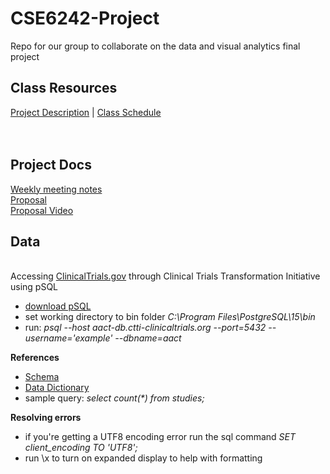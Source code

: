 # CSE6242-Project
Repo for our group to collaborate on the data and visual analytics final project

## Class Resources
<a href="https://docs.google.com/document/d/e/2PACX-1vTL8p8euifAho6K6PSE_b63A1HTucl3GCyLJSvjGq7ySnncqTnFa8azPNoMpzG9Wx38p4jPzxaC3OZg/pub#h.z11rqsgxo2dh">Project Description</a> | <a href="https://poloclub.github.io/cse6242-2022fall-online/#schedule">Class Schedule</a>
<br>
<br>
<br>
## Project Docs
<a href="https://docs.google.com/document/d/1cjafBw1G33_HrOdqok-yhhjDRHoqFBKQ-x5F46Z5O3g/edit#">Weekly meeting notes</a>
<br>
<a href="https://docs.google.com/document/d/1ylCzLcUSYozW6nE28hbM9lZRbheKAYOK9GdyJh8Iz5A/edit?usp=sharing">Proposal</a>
<br>
<a href="https://www.youtube.com/watch?v=Q5EUbc9XGeM">Proposal Video</a>
<br>
## Data 
<br> Accessing <a href="https://clinicaltrials.gov/ct2/resources/download">ClinicalTrials.gov</a> through Clinical Trials Transformation Initiative using pSQL </b>
<ul>
<li><a href="https://www.enterprisedb.com/downloads/postgres-postgresql-downloads">download pSQL</a>
<li>set working directory to bin folder <i>C:\Program Files\PostgreSQL\15\bin</i>
<li>run: <i> psql --host aact-db.ctti-clinicaltrials.org --port=5432 --username='example' --dbname=aact </i>
</ul>
<b> References </b>
<ul>
<li><a href="https://aact.ctti-clinicaltrials.org/schema">Schema</a>
<li><a href="https://aact.ctti-clinicaltrials.org/data_dictionary">Data Dictionary</a>
<li>sample query: <i>select count(*) from studies;</i>
</ul>
<b>Resolving errors</b>
<ul>
<li>if you're getting a UTF8 encoding error run the sql command <i>SET client_encoding TO 'UTF8';</i>
<li>run \x to turn on expanded display to help with formatting
</ul>
